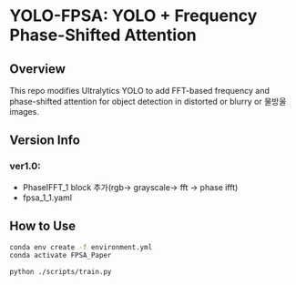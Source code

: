 # YOLO-FPSA: YOLO + Frequency Phase-Shifted Attention

##  Overview
This repo modifies Ultralytics YOLO to add FFT-based frequency and phase-shifted attention for object detection in distorted or blurry or 물방울 images.

## Version Info
### ver1.0: 
- PhaseIFFT_1 block 추가(rgb-> grayscale-> fft -> phase ifft)
- fpsa_1_1.yaml 

##  How to Use

```bash
conda env create -f environment.yml
conda activate FPSA_Paper

python ./scripts/train.py